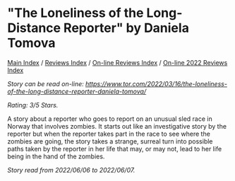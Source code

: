 # "The Loneliness of the Long-Distance Reporter" by Daniela Tomova

[Main Index](../../../README.md) / [Reviews Index](../../README.md) / [On-line Reviews Index](../README.md) / [On-line 2022 Reviews Index](README.md)

*Story can be read on-line: <https://www.tor.com/2022/03/16/the-loneliness-of-the-long-distance-reporter-daniela-tomova/>*

*Rating: 3/5 Stars.*

A story about a reporter who goes to report on an unusual sled race in Norway that involves zombies. It starts out like an investigative story by the reporter but when the reporter takes part in the race to see where the zombies are going, the story takes a strange, surreal turn into possible paths taken by the reporter in her life that may, or may not, lead to her life being in the hand of the zombies.

*Story read from 2022/06/06 to 2022/06/07.*
